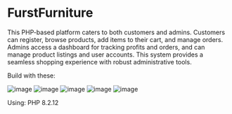 # FurstFurniture
This PHP-based platform caters to both customers and admins. Customers can register, browse products, add items to their cart, and manage orders. Admins access a dashboard for tracking profits and orders, and can manage product listings and user accounts. This system provides a seamless shopping experience with robust administrative tools.

Build with these:

![image](https://github.com/user-attachments/assets/e4580422-d2a5-470d-9227-08ed04f68157)  ![image](https://github.com/user-attachments/assets/2bec74dc-3136-4df5-980f-a7e098f4251b)
  ![image](https://github.com/user-attachments/assets/6f7823f8-0bff-4df7-a83b-ed45e3e57f39)  ![image](https://github.com/user-attachments/assets/37675523-cb0a-4367-9d30-46e17ae4a789)  ![image](https://github.com/user-attachments/assets/df6a0436-5a71-4484-973c-bcd1c234bb40)

Using: PHP 8.2.12





